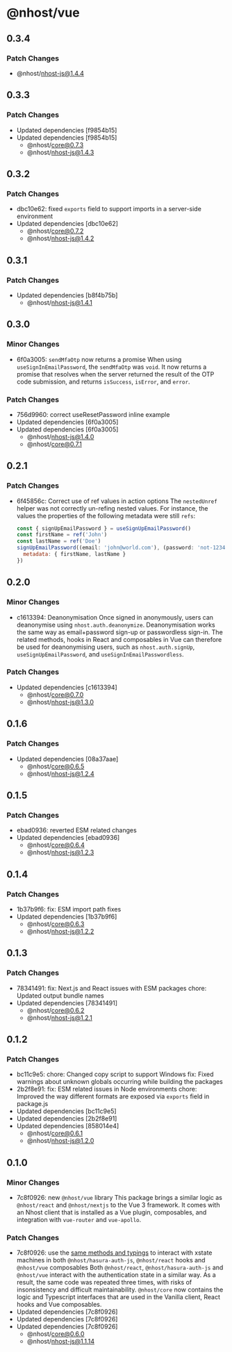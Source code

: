 # @nhost/vue

## 0.3.4

### Patch Changes

- @nhost/nhost-js@1.4.4

## 0.3.3

### Patch Changes

- Updated dependencies [f9854b15]
- Updated dependencies [f9854b15]
  - @nhost/core@0.7.3
  - @nhost/nhost-js@1.4.3

## 0.3.2

### Patch Changes

- dbc10e62: fixed `exports` field to support imports in a server-side environment
- Updated dependencies [dbc10e62]
  - @nhost/core@0.7.2
  - @nhost/nhost-js@1.4.2

## 0.3.1

### Patch Changes

- Updated dependencies [b8f4b75b]
  - @nhost/nhost-js@1.4.1

## 0.3.0

### Minor Changes

- 6f0a3005: `sendMfaOtp` now returns a promise
  When using `useSignInEmailPassword`, the `sendMfaOtp` was `void`. It now returns a promise that resolves when the server returned the result of the OTP code submission, and returns `isSuccess`, `isError`, and `error`.

### Patch Changes

- 756d9960: correct useResetPassword inline example
- Updated dependencies [6f0a3005]
- Updated dependencies [6f0a3005]
  - @nhost/nhost-js@1.4.0
  - @nhost/core@0.7.1

## 0.2.1

### Patch Changes

- 6f45856c: Correct use of ref values in action options
  The `nestedUnref` helper was not correctly un-refing nested values. For instance, the values the properties of the following metadata were still `refs`:

  ```jsx
  const { signUpEmailPassword } = useSignUpEmailPassword()
  const firstName = ref('John')
  const lastName = ref('Doe')
  signUpEmailPassword((email: 'john@world.com'), (password: 'not-1234'), {
    metadata: { firstName, lastName }
  })
  ```

## 0.2.0

### Minor Changes

- c1613394: Deanonymisation
  Once signed in anonymously, users can deanonymise using `nhost.auth.deanonymize`.
  Deanonymisation works the same way as email+password sign-up or passwordless sign-in. The related methods, hooks in React and composables in Vue can therefore be used for deanonymising users, such as `nhost.auth.signUp`, `useSignUpEmailPassword`, and `useSignInEmailPasswordless`.

### Patch Changes

- Updated dependencies [c1613394]
  - @nhost/core@0.7.0
  - @nhost/nhost-js@1.3.0

## 0.1.6

### Patch Changes

- Updated dependencies [08a37aae]
  - @nhost/core@0.6.5
  - @nhost/nhost-js@1.2.4

## 0.1.5

### Patch Changes

- ebad0936: reverted ESM related changes
- Updated dependencies [ebad0936]
  - @nhost/core@0.6.4
  - @nhost/nhost-js@1.2.3

## 0.1.4

### Patch Changes

- 1b37b9f6: fix: ESM import path fixes
- Updated dependencies [1b37b9f6]
  - @nhost/core@0.6.3
  - @nhost/nhost-js@1.2.2

## 0.1.3

### Patch Changes

- 78341491: fix: Next.js and React issues with ESM packages
  chore: Updated output bundle names
- Updated dependencies [78341491]
  - @nhost/core@0.6.2
  - @nhost/nhost-js@1.2.1

## 0.1.2

### Patch Changes

- bc11c9e5: chore: Changed copy script to support Windows
  fix: Fixed warnings about unknown globals occurring while building the packages
- 2b2f8e91: fix: ESM related issues in Node environments
  chore: Improved the way different formats are exposed via `exports` field in package.js
- Updated dependencies [bc11c9e5]
- Updated dependencies [2b2f8e91]
- Updated dependencies [858014e4]
  - @nhost/core@0.6.1
  - @nhost/nhost-js@1.2.0

## 0.1.0

### Minor Changes

- 7c8f0926: new `@nhost/vue` library
  This package brings a similar logic as `@nhost/react` and `@nhost/nextjs` to the Vue 3 framework. It comes with an Nhost client that is installed as a Vue plugin, composables, and integration with `vue-router` and `vue-apollo`.

### Patch Changes

- 7c8f0926: use the [same methods and typings](https://github.com/nhost/nhost/tree/feat/vue/packages/core/src/promises) to interact with xstate machines in both `@nhost/hasura-auth-js`, `@nhost/react` hooks and `@nhost/vue` composables
  Both `@nhost/react`, `@nhost/hasura-auth-js` and `@nhost/vue` interact with the authentication state in a similar way. As a result, the same code was repeated three times, with risks of insonsistency and difficult maintainability. `@nhost/core` now contains the logic and Typescript interfaces that are used in the Vanilla client, React hooks and Vue composables.
- Updated dependencies [7c8f0926]
- Updated dependencies [7c8f0926]
- Updated dependencies [7c8f0926]
  - @nhost/core@0.6.0
  - @nhost/nhost-js@1.1.14
